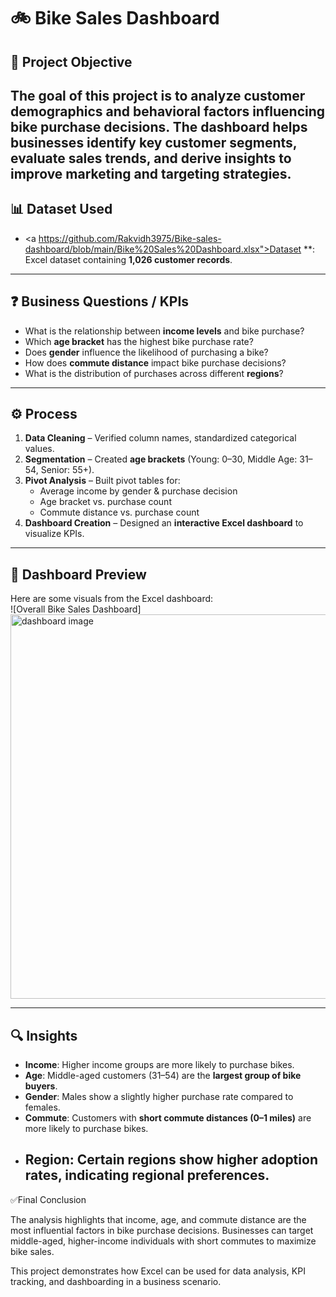 # 🚲 Bike Sales Dashboard  

## 📌 Project Objective  
The goal of this project is to analyze customer demographics and behavioral factors influencing **bike purchase decisions**. The dashboard helps businesses identify **key customer segments**, evaluate **sales trends**, and derive insights to improve **marketing and targeting strategies**.  
----------

## 📊 Dataset Used  
- <a https://github.com/Rakvidh3975/Bike-sales-dashboard/blob/main/Bike%20Sales%20Dashboard.xlsx">Dataset</a>  **: Excel dataset containing **1,026 customer records**.  
-----------

## ❓ Business Questions / KPIs  
- What is the relationship between **income levels** and bike purchase?  
- Which **age bracket** has the highest bike purchase rate?  
- Does **gender** influence the likelihood of purchasing a bike?  
- How does **commute distance** impact bike purchase decisions?  
- What is the distribution of purchases across different **regions**?
-------------

 ## ⚙️ Process  
1. **Data Cleaning** – Verified column names, standardized categorical values.  
2. **Segmentation** – Created **age brackets** (Young: 0–30, Middle Age: 31–54, Senior: 55+).  
3. **Pivot Analysis** – Built pivot tables for:  
   - Average income by gender & purchase decision  
   - Age bracket vs. purchase count  
   - Commute distance vs. purchase count  
4. **Dashboard Creation** – Designed an **interactive Excel dashboard** to visualize KPIs.  
---------------

## 📸 Dashboard Preview  
Here are some visuals from the Excel dashboard:  
![Overall Bike Sales Dashboard] <img width="1106" height="615" alt="dashboard image" src="https://github.com/user-attachments/assets/e8887b9e-6917-4593-b374-9a6e41df7590" />

----------------

## 🔍 Insights  
- **Income**: Higher income groups are more likely to purchase bikes.  
- **Age**: Middle-aged customers (31–54) are the **largest group of bike buyers**.  
- **Gender**: Males show a slightly higher purchase rate compared to females.  
- **Commute**: Customers with **short commute distances (0–1 miles)** are more likely to purchase bikes.  
- **Region**: Certain regions show higher adoption rates, indicating regional preferences.
  --------------

 ✅Final Conclusion

The analysis highlights that income, age, and commute distance are the most influential factors in bike purchase decisions. Businesses can target middle-aged, higher-income individuals with short commutes to maximize bike sales.

This project demonstrates how Excel can be used for data analysis, KPI tracking, and dashboarding in a business scenario.



